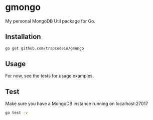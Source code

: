 # gmongo

My personal MongoDB Util package for Go.

## Installation

```bash
go get github.com/trapcodeio/gmongo
```

## Usage
For now, see the tests for usage examples.

## Test
Make sure you have a MongoDB instance running on localhost:27017

```bash
go test -v
```